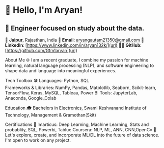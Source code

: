 # 👋 Hello, I'm Aryan! 

## 🚀 Engineer focused on study about the data.

📍 **Jaipur**, Rajasthan, India
📧 **Email**: aryangautam21350@gmail.com
🔗 **LinkedIn**: [https://www.linkedin.com/in/aryan132k/](url)
👨‍💻 **GitHub**: [https://github.com/Gtm1aryan](url)

About Me 🌐
I am a recent graduate, I combine my passion for machine learning, natural language processing (NLP), and software engineering to shape data and language into meaningful experiences.

Tech Toolbox 🛠️
Languages: Python, SQL  
Frameworks & Libraries: NumPy, Pandas, Matplotlib, Seaborn, Scikit-learn, TensorFlow, Keras, MySQL, Tableau, Power BI
Tools: JupyterLab, Anaconda, Google_Colab
                          
Education 🎓
Bachelors in Electronics, Swami Keshvanand Institute of Technology, Management & Gramothan(Skit)

Certifications 📜
Imarticus: Deep Learning, Machine Learning, Stats and probablity, SQL, Powerbi, Tablue
Coursera: NLP, ML, ANN, CNN,OpenCv
🔗 Let's explore, create, and incorporate ML/DL into the future of data science. I'm open to work on any project. 
